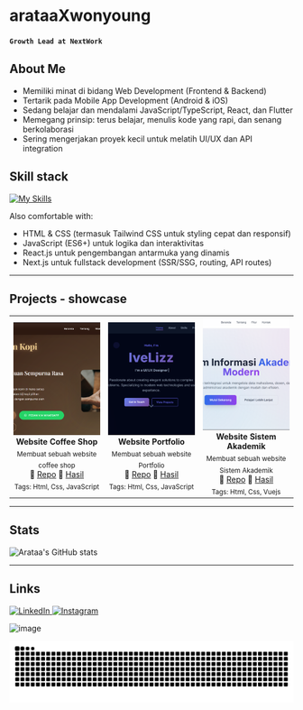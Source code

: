 <!--
Credits and references used in this README:

1) Layout ideas and section inspiration:
   https://github.com/abhisheknaiidu/awesome-github-profile-readme?tab=readme-ov-file#descriptive-

2) Skill icons (SVG badges):
   https://github.com/tandpfun/skill-icons?tab=readme-ov-file#icons-list

3) GitHub stats card:
   https://github.com/anuraghazra/github-readme-stats
-->

# arataaXwonyoung
**`Growth Lead at NextWork`** 

## About Me
- Memiliki minat di bidang Web Development (Frontend & Backend)
- Tertarik pada Mobile App Development (Android & iOS)
- Sedang belajar dan mendalami JavaScript/TypeScript, React, dan Flutter
- Memegang prinsip: terus belajar, menulis kode yang rapi, dan senang berkolaborasi
- Sering mengerjakan proyek kecil untuk melatih UI/UX dan API integration
  
## Skill stack
[![My Skills](https://skillicons.dev/icons?i=html,tailwind,javascript,react,nextjs,figma&theme=light)](https://skillicons.dev)

Also comfortable with:
- HTML & CSS (termasuk Tailwind CSS untuk styling cepat dan responsif)
- JavaScript (ES6+) untuk logika dan interaktivitas
- React.js untuk pengembangan antarmuka yang dinamis
- Next.js untuk fullstack development (SSR/SSG, routing, API routes)

---

## Projects - showcase

<table>
  <tr>
    <td align="center" width="33%">
  <a href="https://github.com/arataaXwonyoung/coffee-web">
    <img src="assets/sanama-coffee.png"
         alt="Coffee Shop Website"
         style="width:100%; height:200px; object-fit:cover;"/>
  </a>
  <br/>
  <b>Website Coffee Shop</b><br/>
  <sub>Membuat sebuah website coffee shop</sub><br/>
  🔗 <a href="https://github.com/arataaXwonyoung/coffee-web">Repo</a>
  🔗 <a href="https://coffeeshop-template.netlify.app/">Hasil</a>
  <br/>
  <sub>Tags: Html, Css, JavaScript</sub>
</td>
    <td align="center" width="33%">
  <a href="https://github.com/arataaXwonyoung/template-porto.git">
    <img src="assets/portfolio.png"
         alt="Portfolio Website"
         style="width:100%; height:200px; object-fit:cover;"/>
  </a>
  <br/>
  <b>Website Portfolio</b><br/>
  <sub>Membuat sebuah website Portfolio</sub><br/>
  🔗 <a href="https://github.com/arataaXwonyoung/template-porto.git">Repo</a>
  🔗 <a href="https://template-porto.netlify.app/">Hasil</a>
  <br/>
  <sub>Tags: Html, Css, JavaScript</sub>
</td>
    <td align="center" width="33%">
  <a href="https://github.com/arataaXwonyoung/sistem-akademik-mhs.git">
    <img src="assets/akademik.png"
         alt="Sistem Akademik Website"
         style="width:100%; height:200px; object-fit:cover;"/>
  </a>
  <br/>
  <b>Website Sistem Akademik</b><br/>
  <sub>Membuat sebuah website Sistem Akademik</sub><br/>
  🔗 <a href="https://github.com/arataaXwonyoung/sistem-akademik-mhs.git">Repo</a>
  🔗 <a href="https://student-academic-sistem.vercel.app/">Hasil</a>
  <br/>
  <sub>Tags: Html, Css, Vuejs</sub>
</td>
    
  </tr>
</table>

---

## Stats
![Arataa's GitHub stats](https://github-readme-stats.vercel.app/api?username=arataaXwonyoung&show_icons=true&theme=gruvbox)

---

## Links

<a href="https://www.linkedin.com/in/maximus-soares/" target="blank">
  <img src="https://skillicons.dev/icons?i=linkedin" alt="LinkedIn" />
</a>
<a href="https://www.instagram.com/araataa._/" target="blank">
  <img src="https://skillicons.dev/icons?i=instagram" alt="Instagram" />
</a>

![image](https://media.giphy.com/media/v1.Y2lkPTc5MGI3NjExdXh2ZzdlYWZndHl2dWcyb2RveHlpYzhsand5YmRmaHRwdXhlcGZhZyZlcD12MV9naWZzX3RyZW5kaW5nJmN0PWc/l3q2wJsC23ikJg9xe/giphy.gif)

<img src="https://raw.githubusercontent.com/FerrSan/FerrSan/output/snake.svg" alt="snake animation" />
